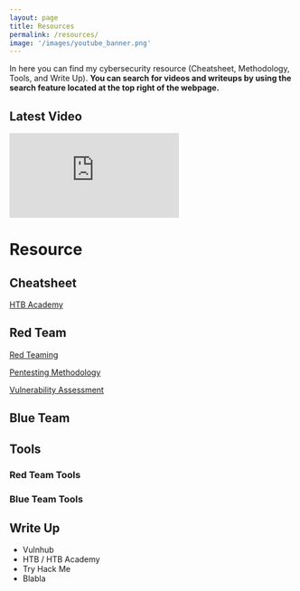 ```yaml
---
layout: page
title: Resources 
permalink: /resources/
image: '/images/youtube_banner.png'
---
```


In here you can find my cybersecurity resource (Cheatsheet, Methodology, Tools, and Write Up).
**You can search for videos and writeups by using the search feature located at the top right of the webpage.**

## Latest Video
<iframe src="https://www.youtube.com/embed?listType=playlist&list=UULFSumP9z5Rzquqih-jpusTOQ&index=1" frameborder="0" allowfullscreen></iframe><br>

# Resource

## Cheatsheet

[HTB Academy](/2024/01/01/htbacademy/)

## Red Team
[Red Teaming](-)

[Pentesting Methodology](/2018/04/21/pentest-method/)

[Vulnerability Assessment](-)

## Blue Team



## Tools
### Red Team Tools
### Blue Team Tools


## Write Up
* Vulnhub
* HTB / HTB Academy
* Try Hack Me
* Blabla
